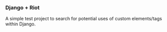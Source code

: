 ### Django + Riot

A simple test project to search for potential uses of custom elements/tags within Django.
